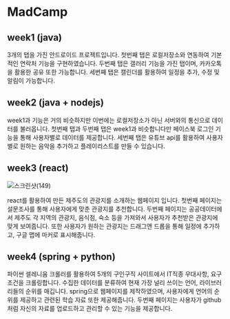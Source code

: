 # MadCamp

## week1 (java)

3개의 탭을 가진 안드로이드 프로젝트입니다.
첫번째 탭은 로컬저장소와 연동하여 기본적인 연락처 기능을 구현하였습니다.
두번째 탭은 갤러리 기능을 가진 탭이며, 카카오톡을 활용한 공유 또한 가능합니다.
세번째 탭은 캘린더를 활용하여 일정을 추가, 수정 및 알림이 가능합니다.

## week2 (java + nodejs)

week1과 기능은 거의 비슷하지만 이번에는 로컬저장소가 아닌 서버와의 통신으로 데이터를 불러옵니다.
첫번째 탭과 두번째 탭은 week1과 비슷합니다만 페이스북 로그인 기능을 통해 사용자별로 데이터를 제공합니다.
세번째 탭은 유튜브 api를 활용하여 사용자별로 원하는 음악을 추가하고 플레이리스트를 만들 수 있습니다.

## week3 (react)

![스크린샷(149)](https://user-images.githubusercontent.com/62827431/110280913-03bd2100-801f-11eb-989d-e5cf48fc66dc.png)

react를 활용하여 만든 제주도의 관광지를 소개하는 웹페이지 입니다.
첫번째 페이지는 설문조사를 통해 사용자에게 맞춘 관광지를 추천합니다.
두번째 페이지는 공공데이터에서 제주도 각 지역의 관광지, 음식점, 숙소 등을 가져와서 사용자가 추천받은 관광지에 맞게 보여줍니다.
또한 사용자가 원하는 관광지는 드래그앤 드롭을 통해 일정에 추가하고, 구글 맵에 마커로 표시해줍니다. 

## week4 (spring + python)

파이썬 셀레니움 크롤러를 활용하여 5개의 구인구직 사이트에서 IT직종 우대사항, 요구조건을 크롤링합니다.
수집한 데이터를 분류하여 현재 가장 널리 쓰이는 언어, 라이브러리들의 순위를 매깁니다.
spring으로 웹페이지를 제작하였으며, 사용자에게 언어의 순위를 제공하고 관련된 학습 자료 또한 제공해줍니다.
두번째 페이지는 사용자가 github처럼 자신의 자료를 업로드하고 관리할 수 있는 기능을 제공합니다.
